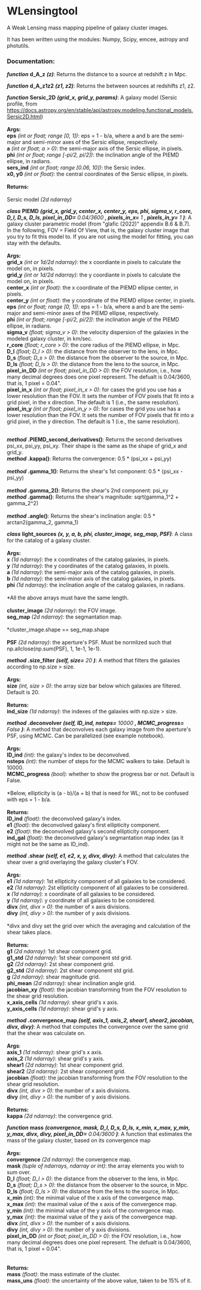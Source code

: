 # WLensingtool
A Weak Lensing mass mapping pipeline of galaxy cluster images.

It has been written using the modules: Numpy, Scipy, emcee, astropy and photutils.

### Documentation:
_**function**_ **d_A_z** _**(z)**_: Returns the distance to a source at redshift z in Mpc.

_**function**_ **d_A_z1z2** _**(z1, z2)**_: Returns the between sources at redshifts z1, z2.

 _**function**_ **Sersic_2D** _**(grid_x, grid_y, params)**_: A galaxy model (Sersic profile, from https://docs.astropy.org/en/stable/api/astropy.modeling.functional_models.Sersic2D.html)
    <br /><br />**Args:**
    <br />**eps** _(int or float; range [0, 1])_: eps = 1 - b/a, where a and b are the semi-major and semi-minor axes of the Sersic ellipse, respectively.
    <br />**a** _(int or float; a > 0)_: the semi-major axis of the Sersic ellipse, in pixels.
    <br />**phi** _(int or float; range [-pi/2, pi/2])_: the inclination angle of the PIEMD ellipse, in radians.
    <br />**sers_ind** _(int or float; range [0.06, 10])_: the Sersic index.
    <br />**x0, y0** _(int or float)_: the central coordinates of the Sersic ellipse, in pixels.
    <br /><br />**Returns:**    
    <br />Sersic model _(2d ndarray)_

_**class**_ **PIEMD** _**(grid_x, grid_y, center_x, center_y, eps, phi, sigma_v, r_core, D_l, D_s, D_ls, pixel_in_DD=** 0.04/3600 **, pixels_in_x=** 1 **, pixels_in_y=** 1 **)**_: 
A galaxy cluster parametric model (from "glafic (2022)" appendix B.6 & B.7). In the following, FOV = Field Of View, that is, the galaxy cluster image that you try to fit this model to. If you are not using the model for fitting, you can stay with the defaults.
    <br /><br />**Args:**
    <br />**grid_x** _(int or 1d/2d ndarray)_: the x coordiante in pixels to calculate the model on, in pixels.
    <br />**grid_y** _(int or 1d/2d ndarray)_: the y coordiante in pixels to calculate the model on, in pixels.
    <br />**center_x** _(int or float)_: the x coordinate of the PIEMD ellipse center, in pixels.
    <br />**center_y** _(int or float)_: the y coordinate of the PIEMD ellipse center, in pixels.
    <br />**eps** _(int or float; range [0, 1])_: eps = 1 - b/a, where a and b are the semi-major and semi-minor axes of the PIEMD ellipse, respectively.
    <br />**phi** _(int or float; range [-pi/2, pi/2])_: the inclination angle of the PIEMD ellipse, in radians.
    <br />**sigma_v** _(float; sigma_v > 0)_: the velocity dispersion of the galaxies in the modeled galaxy cluster, in km/sec.
    <br />**r_core** _(float; r_core > 0)_: the core radius of the PIEMD ellipse, in Mpc.
    <br />**D_l** _(float; D_l > 0)_: the distance from the observer to the lens, in Mpc.
    <br />**D_s** _(float; D_s > 0)_: the distance from the observer to the source, in Mpc.
    <br />**D_ls** _(float; D_ls > 0)_: the distance from the lens to the source, in Mpc.
    <br />**pixel_in_DD** _(int or float; pixel_in_DD > 0)_: the FOV resolution, i.e., how many decimal degrees does one pixel represent. The defualt is 0.04/3600, 
                                                 that is, 1 pixel = 0.04".
    <br />**pixel_in_x** _(int or float; pixel_in_x > 0)_: for cases the grid you use has a lower resolution than the FOV. It sets the number of FOV pixels that fit 
                                               into a grid pixel, in the x direction. The default is 1 (i.e., the same resolution).
    <br />**pixel_in_y** _(int or float; pixel_in_y > 0)_: for cases the grid you use has a lower resolution than the FOV. It sets the number of FOV pixels that fit 
                                               into a grid pixel, in the y direction. The default is 1 (i.e., the same resolution).

<br />_**method**_ **.PIEMD_second_derivatives()**: Returns the second derivatives psi_xx, psi_yy, psi_xy. Their shape is the same as the shape of grid_x and grid_y.
<br />_**method**_ **.kappa()**: Returns the convergence: 0.5 * (psi_xx + psi_yy)  
<br />_**method**_ **.gamma_1()**: Returns the shear's 1st component: 0.5 * (psi_xx - psi_yy)  
<br />_**method**_ **.gamma_2()**: Returns the shear's 2nd component: psi_xy 
<br />_**method**_ **.gamma()**: Returns the shear's magnitude: sqrt(gamma_1^2 + gamma_2^2)  
<br />_**method**_ **.angle()**: Returns the shear's inclination angle: 0.5 * arctan2(gamma_2, gamma_1)

 _**class**_ **light_sources** _**(x, y, a, b, phi, cluster_image, seg_map, PSF)**_: A class for the catalog of a galaxy cluster.
    <br /><br />**Args:**
    <br />**x** _(1d ndarray)_: the x coordinates of the catalog galaxies, in pixels.
    <br />**y** _(1d ndarray)_: the y coordinates of the catalog galaxies, in pixels.
    <br />**a** _(1d ndarray)_: the semi-major axis of the catalog galaxies, in pixels.
    <br />**b** _(1d ndarray)_: the semi-minor axis of the catalog galaxies, in pixels.
    <br />**phi** _(1d ndarray)_: the inclination angle of the catalog galaxies, in radians.
    <br /><br />*All the above arrays must have the same length.
    <br /><br />**cluster_image** _(2d ndarray)_: the FOV image.
    <br />**seg_map** _(2d ndarray)_: the segmantation map.
    <br /><br />*cluster_image.shape == seg_map.shape
    <br /><br />**PSF** _(2d ndarray)_: the aperture's PSF. Must be normlized such that np.allclose(np.sum(PSF), 1, 1e-1, 1e-1).

_**method**_ **.size_filter** _**(self, size=** 20 **)**_: A method that filters the galaxies according to np.size > size.
        <br /><br />**Args:**
        <br />**size** _(int, size > 0)_: the array size bar below which galaxies are filtered. Default is 20.
        <br /><br />**Returns:**
        <br />**ind_size** _(1d ndarray)_: the indexes of the galaxies with np.size > size.

_**method**_ **.deconvolver** _**(self, ID_ind, nsteps=** 10000 **, MCMC_progress=** False **)**_: A method that deconvolves each galaxy image from the aperture's PSF, using MCMC.
        Can be parallelized (see example notebook).
        <br /><br />**Args:**
        <br />**ID_ind** _(int)_: the galaxy's index to be deconvolved.
        <br />**nsteps** _(int)_: the number of steps for the MCMC walkers to take. Default is 10000.
        <br />**MCMC_progress** _(bool)_: whether to show the progress bar or not. Default is False.
        <br /><br />*Below, ellipticity is (a - b)/(a + b) that is need for WL; not to be confused with eps = 1 - b/a.
        <br /><br />**Returns:**
        <br />**ID_ind** _(float)_: the deconvolved galaxy's index.
        <br />**e1** _(float)_: the deconvolved galaxy's first ellipticity component.
        <br />**e2** _(float)_: the deconvolved galaxy's second ellipticity component.
        <br />**ind_gal** _(float)_: the deconvolved galaxy's segmantation map index (as it might not be the same as ID_ind).

_**method**_ **.shear** _**(self, e1, e2, x, y, divx, divy)**_: A method that calculates the shear over a grid overlaying the galaxy cluster's FOV.
        <br /><br />**Args:**
        <br />**e1** _(1d ndarray)_: 1st ellipticity component of all galaxies to be considered.
        <br />**e2** _(1d ndarray)_: 2st ellipticity component of all galaxies to be considered.
        <br />**x** _(1d ndarray)_: x coordinate of all galaxies to be considered.
        <br />**y** _(1d ndarray)_: y coordinate of all galaxies to be considered.
        <br />**divx** _(int, divx > 0)_: the number of x axis divisions.
        <br />**divy** _(int, divy > 0)_: the number of y axis divisions.
        <br /><br />*divx and divy set the grid over which the averaging and calculation of the shear takes place.
        <br /><br />**Returns:**
        <br />**g1** _(2d ndarray)_: 1st shear component grid.
        <br />**g1_std** _(2d ndarray)_: 1st shear component std grid.
        <br />**g2** _(2d ndarray)_: 2st shear component grid.
        <br />**g2_std** _(2d ndarray)_: 2st shear component std grid.
        <br />**g** _(2d ndarray)_: shear magnitude grid.
        <br />**phi_mean** _(2d ndarray)_: shear inclination angle grid.
        <br />**jacobian_xy** _(float)_: the jacobian transforming from the FOV resolution to the shear grid resolution.
        <br />**x_axis_cells** _(1d ndarray)_: shear grid's x axis.
        <br />**y_axis_cells** _(1d ndarray)_: shear grid's y axis.

_**method**_ **.convergence_map** _**(self, axis_1, axis_2, shear1, shear2, jacobian, divx, divy)**_: A method that computes the convergence over the same grid that the shear was calculate on.
        <br /><br />**Args**:
        <br />**axis_1** _(1d ndarray)_: shear grid's x axis.
        <br />**axis_2** _(1d ndarray)_: shear grid's y axis.
        <br />**shear1** _(2d ndarray)_: 1st shear component grid.
        <br />**shear2** _(2d ndarray)_: 2st shear component grid.
        <br />**jacobian** _(float)_: the jacobian transforming from the FOV resolution to the shear grid resolution.
        <br />**divx** _(int, divx > 0)_: the number of x axis divisions.
        <br />**divy** _(int, divy > 0)_: the number of y axis divisions.
        <br /><br />**Returns:**
        <br />**kappa** _(2d ndarray)_: the convergence grid.

_**function**_ **mass** _**(convergence, mask, D_l, D_s, D_ls, x_min, x_max, y_min, y_max, divx, divy, pixel_in_DD=** 0.04/3600 **)**_: A function that estimates the mass of the galaxy cluster, based on its convergence map
    <br /><br />**Args:**
    <br />**convergence** _(2d ndarray)_: the convergence map.
    <br />**mask** _(tuple of ndarrays, ndarray or int)_: the array elements you wish to sum over.
    <br />**D_l** _(float; D_l > 0)_: the distance from the observer to the lens, in Mpc.
    <br />**D_s** _(float; D_s > 0)_: the distance from the observer to the source, in Mpc.
    <br />**D_ls** _(float; D_ls > 0)_: the distance from the lens to the source, in Mpc.
    <br />**x_min** _(int)_: the minimal value of the x axis of the convergence map.
    <br />**x_max** _(int)_: the maximal value of the x axis of the convergence map.
    <br />**y_min** _(int)_: the minimal value of the y axis of the convergence map.
    <br />**y_max** _(int)_: the maximal value of the y axis of the convergence map.
    <br />**divx** _(int, divx > 0)_: the number of x axis divisions.
    <br />**divy** _(int, divy > 0)_: the number of y axis divisions.
    <br />**pixel_in_DD** _(int or float; pixel_in_DD > 0)_: the FOV resolution, i.e., how many decimal degrees does one pixel represent. The defualt is 0.04/3600, 
                                                 that is, 1 pixel = 0.04".    
    <br /><br />**Returns:**
    <br />**mass** _(float)_: the mass estimate of the cluster.
    <br />**mass_uns** _(float)_: the uncertainty of the above value, taken to be 15% of it.

